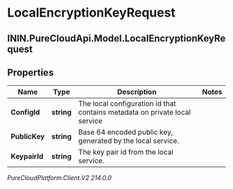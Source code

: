 # LocalEncryptionKeyRequest

## ININ.PureCloudApi.Model.LocalEncryptionKeyRequest

## Properties

|Name | Type | Description | Notes|
|------------ | ------------- | ------------- | -------------|
| **ConfigId** | **string** | The local configuration id that contains metadata on private local service | |
| **PublicKey** | **string** | Base 64 encoded public key, generated by the local service. | |
| **KeypairId** | **string** | The key pair id from the local service. | |



_PureCloudPlatform.Client.V2 214.0.0_
